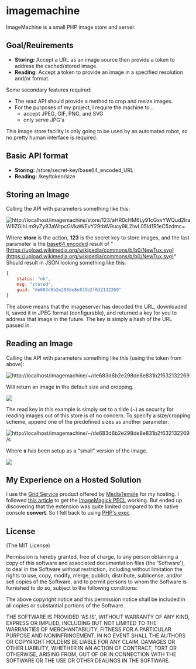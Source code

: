 # imagemachine

ImageMachine is a small PHP image store and server. 

## Goal/Reuirements

* __Storing:__ Accept a URL as an image source then provide a token to address the cached/stored image.
* __Reading:__ Accept a token to provide an image in a specified resolution and/or format.


Some secondary features required:
* The read API should provide a method to crop and resize images.
* For the purposes of my project, I require the machine to...
  * accept JPEG, GIF, PNG, and SVG
  * only serve JPG's

This image store facility is only going to be used by an automated robot, so no pretty human interface is required.


## Basic API format
* __Storing:__ /store/secret-key/base64_encoded_URL
* __Reading:__ /key/token/size

## Storing an Image
Calling the API with parameters something like this:

![http://localhost/imagemachine/store/123/aHR0cHM6Ly91cGxvYWQud2lraW1lZGlhLm9yZy93aWtpcGVkaWEvY29tbW9ucy9iL2IwL05ld1R1eC5zdmc=](http://4.bp.blogspot.com/-tGMs7M2VSu8/UxS_LKR3VEI/AAAAAAAAAd0/hiQC68tFmh8/s1600/save.png "Store Image")

Where __store__ is the action, __123__ is the secret key to store images, and the last parameter is the [base64 encoded](http://www.base64encode.org/) result of "[https://upload.wikimedia.org/wikipedia/commons/b/b0/NewTux.svg](https://upload.wikimedia.org/wikipedia/commons/b/b0/NewTux.svg)"
Should result in JSON looking something like this:

```javascript
{
	status: "ok",
	msg: "stored",
	guid: "de683d6b2e298de8e831b2f632132269"
}
```

The above means that the imageserver has decoded the URL, downloaded it, saved it in JPEG format (configurable), and returned a key for you to address that image in the future. The key is simply a hash of the URL passed in.

## Reading an Image
Calling the API with parameters something like this (using the token from above):

![http://localhost/imagemachine/~/de683d6b2e298de8e831b2f632132269](http://3.bp.blogspot.com/-ExUF-gT3hRo/UxS9EN4eyeI/AAAAAAAAAdg/tTYRDZQu8c0/s1600/store1.PNG)

Will return an image in the default size and cropping. 

![](http://1.bp.blogspot.com/-c5uKQqmG-Kk/UxWClxiaQ8I/AAAAAAAAAeI/waVYU2cvQWc/s1600/m.jpg)

The read key in this example is simply set to a tilde (~) as security for reading images out of this store is of no concern. To specify a size/cropping scheme, append one of the predefined sizes as another parameter:

![http://localhost/imagemachine/~/de683d6b2e298de8e831b2f632132269/s](http://2.bp.blogspot.com/-gnhEz56-Rn4/UxS9EvGboAI/AAAAAAAAAdk/g49WGKBglfw/s1600/store2.PNG)

Where __s__ has been setup as a "small" version of the image.

![](http://3.bp.blogspot.com/-FG6MjMjn3lY/UxWCmM-WNZI/AAAAAAAAAeE/EBIvvZ_6Ems/s1600/s.jpg)

## My Experience on a Hosted Solution
I use the [Grid Service](http://mediatemple.net/webhosting/shared/) product offered by [MediaTemple](http://mediatemple.net/) for my hosting. I followed [this article](http://stackoverflow.com/questions/18519609/imagemagick-installation-mediatemple-gridserver) to get the [ImageMagick PECL](http://pecl.php.net/package/imagick) working. But ended up discovering that the extension was quite limited compared to the native console <b>convert</b>. So I fell back to using [PHP's exec](http://php.net/function.exec).

## License

(The MIT License)

Permission is hereby granted, free of charge, to any person obtaining
a copy of this software and associated documentation files (the
'Software'), to deal in the Software without restriction, including
without limitation the rights to use, copy, modify, merge, publish,
distribute, sublicense, and/or sell copies of the Software, and to
permit persons to whom the Software is furnished to do so, subject to
the following conditions:

The above copyright notice and this permission notice shall be
included in all copies or substantial portions of the Software.

THE SOFTWARE IS PROVIDED 'AS IS', WITHOUT WARRANTY OF ANY KIND,
EXPRESS OR IMPLIED, INCLUDING BUT NOT LIMITED TO THE WARRANTIES OF
MERCHANTABILITY, FITNESS FOR A PARTICULAR PURPOSE AND NONINFRINGEMENT.
IN NO EVENT SHALL THE AUTHORS OR COPYRIGHT HOLDERS BE LIABLE FOR ANY
CLAIM, DAMAGES OR OTHER LIABILITY, WHETHER IN AN ACTION OF CONTRACT,
TORT OR OTHERWISE, ARISING FROM, OUT OF OR IN CONNECTION WITH THE
SOFTWARE OR THE USE OR OTHER DEALINGS IN THE SOFTWARE.
